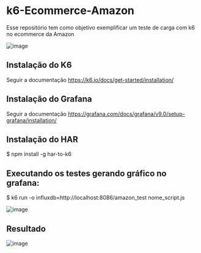 # k6-Ecommerce-Amazon

Esse repositório tem como objetivo exemplificar um teste de carga com k6 no ecommerce da Amazon

![image](https://github.com/user-attachments/assets/05451ba2-6bbd-4b3a-a564-36e7d87cc3fe)


## Instalação do K6

Seguir a documentação https://k6.io/docs/get-started/installation/

## Instalação do Grafana

Seguir a documentação https://grafana.com/docs/grafana/v9.0/setup-grafana/installation/

## Instalação do HAR

$ npm install -g har-to-k6

## Executando os testes gerando gráfico no grafana:

$ k6 run -o influxdb=http://localhost:8086/amazon_test nome_script.js 

![image](https://github.com/user-attachments/assets/f153bdb4-3d4b-45c3-910f-150b8a148e17)



## Resultado

![image](https://github.com/user-attachments/assets/bf06170c-be6c-478c-a56a-912537208e7b)



